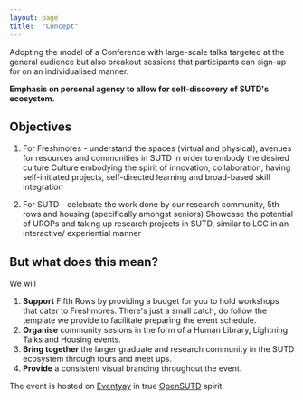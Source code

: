 ```yaml
---
layout: page
title:  "Concept"
---
```

Adopting the model of a Conference with large-scale talks targeted at the general audience but also breakout sessions that participants can sign-up for on an individualised manner.

**Emphasis on personal agency to allow for self-discovery of SUTD's ecosystem.**

## Objectives
1. For Freshmores - understand the spaces (virtual and physical), avenues for resources and communities in SUTD in order to embody the desired culture
Culture embodying the spirit of innovation, collaboration, having self-initiated projects, self-directed learning and broad-based skill integration

2. For SUTD - celebrate the work done by our research community, 5th rows and housing (specifically amongst seniors)
Showcase the potential of UROPs and taking up research projects in SUTD, similar to LCC in an interactive/ experiential manner

## But what does this mean?
We will
1. **Support** Fifth Rows by providing a budget for you to hold workshops that cater to Freshmores. There's just a small catch, do follow the template we provide to facilitate preparing the event schedule.
2. **Organise** community sesions in the form of a Human Library, Lightning Talks and Housing events.
3. **Bring together** the larger graduate and research community in the SUTD ecosystem through tours and meet ups.
4. **Provide** a consistent visual branding throughout the event.

The event is hosted on [Eventyay](https://eventyay.com/e/80f9d561/) in true [OpenSUTD](https://github.com/OpenSUTD) spirit.

